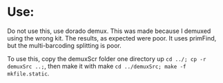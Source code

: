 # Use:

Do not use this, use dorado demux. This was made because I
  demuxed using the wrong kit. The results, as expected
  were poor. It uses primFind, but the multi-barcoding
  splitting is poor.

To use this, copy the demuxScr folder one directory
  up `cd ../; cp -r demuxSrc ..;`, then make it with
  make `cd ../demuxSrc; make -f mkfile.static`.
